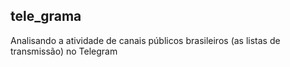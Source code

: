 ## tele_grama

Analisando a atividade de canais públicos brasileiros (as listas de transmissão) no Telegram
